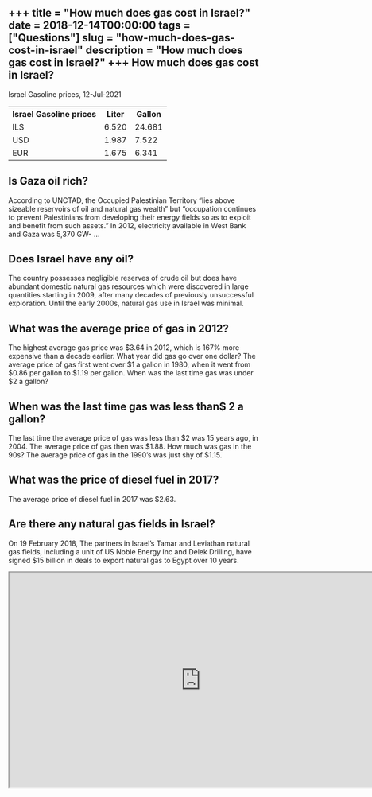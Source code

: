 +++
title = "How much does gas cost in Israel?"
date = 2018-12-14T00:00:00
tags = ["Questions"]
slug = "how-much-does-gas-cost-in-israel"
description = "How much does gas cost in Israel?"
+++
How much does gas cost in Israel?
---------------------------------

Israel Gasoline prices, 12-Jul-2021

<table><tr><th>Israel Gasoline prices</th><th>Liter</th><th>Gallon</th></tr><tr><td>ILS</td><td>6.520</td><td>24.681</td></tr><tr><td>USD</td><td>1.987</td><td>7.522</td></tr><tr><td>EUR</td><td>1.675</td><td>6.341</td></tr></table>

Is Gaza oil rich?
-----------------

According to UNCTAD, the Occupied Palestinian Territory “lies above sizeable reservoirs of oil and natural gas wealth” but “occupation continues to prevent Palestinians from developing their energy fields so as to exploit and benefit from such assets.” In 2012, electricity available in West Bank and Gaza was 5,370 GW- …

Does Israel have any oil?
-------------------------

The country possesses negligible reserves of crude oil but does have abundant domestic natural gas resources which were discovered in large quantities starting in 2009, after many decades of previously unsuccessful exploration. Until the early 2000s, natural gas use in Israel was minimal.

What was the average price of gas in 2012?
------------------------------------------

The highest average gas price was $3.64 in 2012, which is 167% more expensive than a decade earlier. What year did gas go over one dollar? The average price of gas first went over $1 a gallon in 1980, when it went from $0.86 per gallon to $1.19 per gallon. When was the last time gas was under $2 a gallon?

When was the last time gas was less than$ 2 a gallon?
-----------------------------------------------------

The last time the average price of gas was less than $2 was 15 years ago, in 2004. The average price of gas then was $1.88. How much was gas in the 90s? The average price of gas in the 1990’s was just shy of $1.15.

What was the price of diesel fuel in 2017?
------------------------------------------

The average price of diesel fuel in 2017 was $2.63.

Are there any natural gas fields in Israel?
-------------------------------------------

On 19 February 2018, The partners in Israel’s Tamar and Leviathan natural gas fields, including a unit of US Noble Energy Inc and Delek Drilling, have signed $15 billion in deals to export natural gas to Egypt over 10 years.

<iframe allow="accelerometer; autoplay; clipboard-write; encrypted-media; gyroscope; picture-in-picture" allowfullscreen="" class="__youtube_prefs__  epyt-is-override  no-lazyload" data-no-lazy="1" data-origheight="433" data-origwidth="770" data-skipgform_ajax_framebjll="" height="433" id="_ytid_55280" loading="lazy" src="https://www.youtube.com/embed/PjIhVceeA14?enablejsapi=1&autoplay=0&cc_load_policy=0&cc_lang_pref=&iv_load_policy=1&loop=0&modestbranding=0&rel=1&fs=1&playsinline=0&autohide=2&theme=dark&color=red&controls=1&" title="YouTube player" width="770"></iframe>